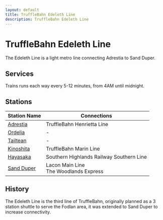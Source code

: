 ```yaml
---
layout: default
title: TruffleBahn Edeleth Line
description: TruffleBahn Edeleth Line
---
```


# TruffleBahn Edeleth Line
The Edeleth Line is a light metro line connecting Adrestia to Sand Duper.

## Services
Trains runs each way every 5-12 minutes, from 4AM until midnight.

## Stations

Station Name | Connections |
--- | ---|
[Adrestia](/rail-stations/adrestia) | TruffleBahn Henrietta Line | 
[Ordelia](/rail-stations/ordelia) | - | 
[Tailtean](/rail-stations/tailtean) | - | 
[Kinoshita](/rail-stations/kinoshita) | TruffleBahn Marin Line | 
[Hayasaka](/rail-stations/Hayasaka) | Southern Highlands Railway Southern Line | 
[Sand Duper](/rail-stations/sand-duper) | Lacon Main Line <br> The Woodlands Express| 

## History
The Edeleth Line is the third line of TruffleBahn, originally planned as a 3 station shuttle to serve the Fodlan area, it was extended to Sand Duper to increase connectivity.
